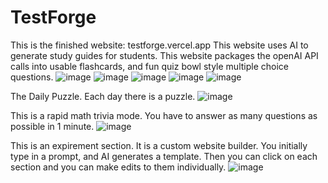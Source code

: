 # TestForge
This is the finished website: testforge.vercel.app
This website uses AI to generate study guides for students. This website packages the openAI API calls into usable flashcards, and fun quiz bowl style multiple choice questions.
![image](https://github.com/user-attachments/assets/afbf654b-448c-4866-b0b8-edefd10fe7af)
![image](https://github.com/user-attachments/assets/f2d3442c-b759-483e-af4d-97501564e0c9)
![image](https://github.com/user-attachments/assets/70333d6b-edf1-4be4-a303-d7023ca24a75)
![image](https://github.com/user-attachments/assets/8b940372-b8f1-4ca1-9329-1ecc4e7af7f2)
![image](https://github.com/user-attachments/assets/571a26ae-e715-4572-b0e6-cc53304b6f8e)

The Daily Puzzle. Each day there is a puzzle.
![image](https://github.com/user-attachments/assets/b94c8e38-012c-4718-8838-67341cee9fd1)

This is a rapid math trivia mode. You have to answer as many questions as possible in 1 minute.
![image](https://github.com/user-attachments/assets/1eec2b85-3efd-4e9d-98a9-028753cd4ff2)


This is an expirement section. It is a custom website builder. You initially type in a prompt, and AI generates a template. Then you can click on each section and you can make edits to them individually.
![image](https://github.com/user-attachments/assets/5a213620-8b90-443d-9df8-b8e8ef63e4fd)
